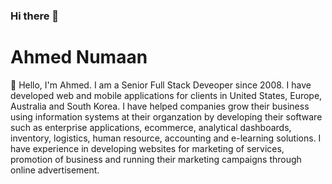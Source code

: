 ### Hi there 👋

<!--
**ahmed-numaan/ahmed-numaan** is a ✨ _special_ ✨ repository because its `README.md` (this file) appears on your GitHub profile.

Here are some ideas to get you started:

- 🔭 I’m currently working on ...
- 🌱 I’m currently learning ...
- 👯 I’m looking to collaborate on ...
- 🤔 I’m looking for help with ...
- 💬 Ask me about ...
- 📫 How to reach me: ...
- 😄 Pronouns: ...
- ⚡ Fun fact: ...
-->

# Ahmed Numaan

👋 Hello, I'm Ahmed. I am a Senior Full Stack Deveoper since 2008. 
I have developed web and mobile applications for clients in United States, Europe, Australia and South Korea. 
I have helped companies grow their business using information systems at their organzation by developing their software such as enterprise applications, ecommerce, analytical dashboards, inventory, logistics, human resource, accounting and e-learning solutions.
I have experience in developing websites for marketing of services, promotion of business and running their marketing campaigns through online advertisement.
